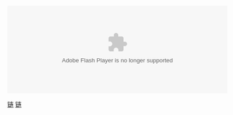 <html>
  <body>
    <embed align="" valign="" width="500" height="200" src="qkdummy.github.io/utf-8' 'sj.swf" quality="high" pluginspage="http://www.macromedia.com/go/getflashplayer" type="application/x-shockwave-flash" wmode="Transparent">
  
  <a href="http://weibo.com/qkdummy" title="点" target="_blank">链</a> <a href="https://www.douban.com/people/qkdummy/" title="点" target="_blank">链</a>
  
  </body>
  </html>
